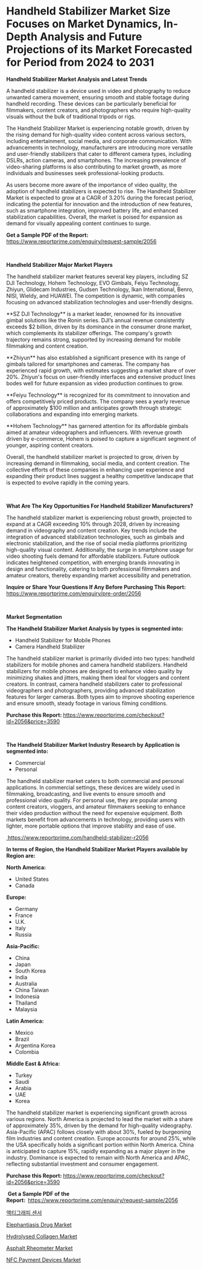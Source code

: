 <p><h1>Handheld Stabilizer Market Size Focuses on Market Dynamics, In-Depth Analysis and Future Projections of its Market Forecasted for Period from 2024 to 2031</h1></p><p><strong>Handheld Stabilizer Market Analysis and Latest Trends</strong></p>
<p><p>A handheld stabilizer is a device used in video and photography to reduce unwanted camera movement, ensuring smooth and stable footage during handheld recording. These devices can be particularly beneficial for filmmakers, content creators, and photographers who require high-quality visuals without the bulk of traditional tripods or rigs.</p><p>The Handheld Stabilizer Market is experiencing notable growth, driven by the rising demand for high-quality video content across various sectors, including entertainment, social media, and corporate communication. With advancements in technology, manufacturers are introducing more versatile and user-friendly stabilizers that cater to different camera types, including DSLRs, action cameras, and smartphones. The increasing prevalence of video-sharing platforms is also contributing to market growth, as more individuals and businesses seek professional-looking products.</p><p>As users become more aware of the importance of video quality, the adoption of handheld stabilizers is expected to rise. The Handheld Stabilizer Market is expected to grow at a CAGR of 3.20% during the forecast period, indicating the potential for innovation and the introduction of new features, such as smartphone integration, improved battery life, and enhanced stabilization capabilities. Overall, the market is poised for expansion as demand for visually appealing content continues to surge.</p></p>
<p><strong>Get a Sample PDF of the Report:&nbsp;</strong> <a href="https://www.reportprime.com/enquiry/request-sample/2056">https://www.reportprime.com/enquiry/request-sample/2056</a></p>
<p>&nbsp;</p>
<p><strong>Handheld Stabilizer Major Market Players</strong></p>
<p><p>The handheld stabilizer market features several key players, including SZ DJI Technology, Hohem Technology, EVO Gimbals, Feiyu Technology, Zhiyun, Glidecam Industries, Gudsen Technology, Ikan International, Benro, NISI, Wieldy, and HUAWEI. The competition is dynamic, with companies focusing on advanced stabilization technologies and user-friendly designs.</p><p>**SZ DJI Technology** is a market leader, renowned for its innovative gimbal solutions like the Ronin series. DJI’s annual revenue consistently exceeds $2 billion, driven by its dominance in the consumer drone market, which complements its stabilizer offerings. The company's growth trajectory remains strong, supported by increasing demand for mobile filmmaking and content creation.</p><p>**Zhiyun** has also established a significant presence with its range of gimbals tailored for smartphones and cameras. The company has experienced rapid growth, with estimates suggesting a market share of over 20%. Zhiyun's focus on user-friendly interfaces and extensive product lines bodes well for future expansion as video production continues to grow.</p><p>**Feiyu Technology** is recognized for its commitment to innovation and offers competitively priced products. The company sees a yearly revenue of approximately $100 million and anticipates growth through strategic collaborations and expanding into emerging markets.</p><p>**Hohem Technology** has garnered attention for its affordable gimbals aimed at amateur videographers and influencers. With revenue growth driven by e-commerce, Hohem is poised to capture a significant segment of younger, aspiring content creators.</p><p>Overall, the handheld stabilizer market is projected to grow, driven by increasing demand in filmmaking, social media, and content creation. The collective efforts of these companies in enhancing user experience and expanding their product lines suggest a healthy competitive landscape that is expected to evolve rapidly in the coming years.</p></p>
<p>&nbsp;</p>
<p><strong>What Are The Key Opportunities For Handheld Stabilizer Manufacturers?</strong></p>
<p><p>The handheld stabilizer market is experiencing robust growth, projected to expand at a CAGR exceeding 10% through 2028, driven by increasing demand in videography and content creation. Key trends include the integration of advanced stabilization technologies, such as gimbals and electronic stabilization, and the rise of social media platforms prioritizing high-quality visual content. Additionally, the surge in smartphone usage for video shooting fuels demand for affordable stabilizers. Future outlook indicates heightened competition, with emerging brands innovating in design and functionality, catering to both professional filmmakers and amateur creators, thereby expanding market accessibility and penetration.</p></p>
<p><strong>Inquire or Share Your Questions If Any Before Purchasing This Report:</strong> <a href="https://www.reportprime.com/enquiry/pre-order/2056">https://www.reportprime.com/enquiry/pre-order/2056</a></p>
<p>&nbsp;</p>
<p><strong>Market Segmentation</strong></p>
<p><strong>The Handheld Stabilizer Market Analysis by types is segmented into:</strong></p>
<p><ul><li>Handheld Stabilizer for Mobile Phones</li><li>Camera Handheld Stabilizer</li></ul></p>
<p><p>The handheld stabilizer market is primarily divided into two types: handheld stabilizers for mobile phones and camera handheld stabilizers. Handheld stabilizers for mobile phones are designed to enhance video quality by minimizing shakes and jitters, making them ideal for vloggers and content creators. In contrast, camera handheld stabilizers cater to professional videographers and photographers, providing advanced stabilization features for larger cameras. Both types aim to improve shooting experience and ensure smooth, steady footage in various filming conditions.</p></p>
<p><strong>Purchase this Report:&nbsp;</strong><a href="https://www.reportprime.com/checkout?id=2056&price=3590">https://www.reportprime.com/checkout?id=2056&price=3590</a></p>
<p>&nbsp;</p>
<p><strong>The Handheld Stabilizer Market Industry Research by Application is segmented into:</strong></p>
<p><ul><li>Commercial</li><li>Personal</li></ul></p>
<p><p>The handheld stabilizer market caters to both commercial and personal applications. In commercial settings, these devices are widely used in filmmaking, broadcasting, and live events to ensure smooth and professional video quality. For personal use, they are popular among content creators, vloggers, and amateur filmmakers seeking to enhance their video production without the need for expensive equipment. Both markets benefit from advancements in technology, providing users with lighter, more portable options that improve stability and ease of use.</p></p>
<p><a href="https://www.reportprime.com/handheld-stabilizer-r2056">&nbsp;https://www.reportprime.com/handheld-stabilizer-r2056</a></p>
<p><strong>In terms of Region, the Handheld Stabilizer Market Players available by Region are:</strong></p>
<p>
    <p> <strong> North America: </strong>
        <ul>
            <li>United States</li>
            <li>Canada</li>
        </ul>
        </p> 
    <p> <strong> Europe: </strong>
        <ul>
            <li>Germany</li>
            <li>France</li>
            <li>U.K.</li>
            <li>Italy</li>
            <li>Russia</li>
        </ul>
        </p> 
    <p> <strong> Asia-Pacific: </strong>
        <ul>
            <li>China</li>
            <li>Japan</li>
            <li>South Korea</li>
            <li>India</li>
            <li>Australia</li>
            <li>China Taiwan</li>
            <li>Indonesia</li>
            <li>Thailand</li>
            <li>Malaysia</li>
        </ul>
        </p> 
    <p> <strong> Latin America: </strong>
        <ul>
            <li>Mexico</li>
            <li>Brazil</li>
            <li>Argentina Korea</li>
            <li>Colombia</li>
        </ul>
        </p> 
    <p> <strong> Middle East & Africa: </strong>
        <ul>
            <li>Turkey</li>
            <li>Saudi</li>
            <li>Arabia</li>
            <li>UAE</li>
            <li>Korea</li>
        </ul>
    </p>
    </p>
<p><p>The handheld stabilizer market is experiencing significant growth across various regions. North America is projected to lead the market with a share of approximately 35%, driven by the demand for high-quality videography. Asia-Pacific (APAC) follows closely with about 30%, fueled by burgeoning film industries and content creation. Europe accounts for around 25%, while the USA specifically holds a significant portion within North America. China is anticipated to capture 15%, rapidly expanding as a major player in the industry. Dominance is expected to remain with North America and APAC, reflecting substantial investment and consumer engagement.</p></p>
<p><strong>Purchase this Report: </strong><a href="https://www.reportprime.com/checkout?id=2056&price=3590">https://www.reportprime.com/checkout?id=2056&price=3590</a></p>
<p>&nbsp;<strong>Get a Sample PDF of the Report:&nbsp;&nbsp;</strong><a href="https://www.reportprime.com/enquiry/request-sample/2056">https://www.reportprime.com/enquiry/request-sample/2056</a></p>
<p><strong></strong></p>
<p><p><a href="https://medium.com/@ixknzplk81/%ED%99%9C%EB%8F%99%EB%9F%89-%EC%B8%A1%EC%A0%95-%EC%84%BC%EC%84%9C-%EC%8B%9C%EC%9E%A5-%EA%B8%80%EB%A1%9C%EB%B2%8C-%EB%B0%8F-%EC%A7%80%EC%97%AD-%EB%B6%84%EC%84%9D-2024-2031-d9353cc01a85">액티그래피 센서</a></p><p><a href="https://issuu.com/reportprime-2/docs/elephantiasis-drug-market-size-2030_ede75ead9af47f">Elephantiasis Drug Market</a></p><p><a href="https://www.linkedin.com/pulse/hydrolysed-collagen-industry-sector-new-technologies-market-hilzf?trackingId=UXFHYKaeS8%2B%2B8oOjxrQ7rg%3D%3D">Hydrolysed Collagen Market</a></p><p><a href="https://github.com/GroverBarry/Market-Research-Report-List-7/blob/main/asphalt-rheometer-market.md">Asphalt Rheometer Market</a></p><p><a href="https://www.linkedin.com/pulse/global-perspectives-nfc-payment-devices-market-trends-forecast-vxsse?trackingId=jVn4BxsESD6WwJ2zO2VMrA%3D%3D">NFC Payment Devices Market</a></p></p>